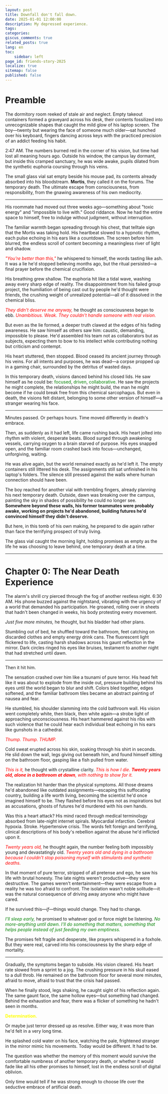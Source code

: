 ```yaml
---
layout: post
title: Downfall don't fall down.
date: 2025-01-01 12:00:00
description: My depressed experience.
tags: 
categories: 
giscus_comments: true
related_posts: true
lang: en
toc: 
    sidebar: left
page_id: friends-story-2025
localize: true
sitemap: false
published: false
---
```


# Preamble

The dormitory room reeked of stale air and neglect. Empty takeout containers formed a graveyard across his desk, their contents fossilized into unrecognizable shapes that caught the mild glow of his laptop screen. The boy—twenty but wearing the face of someone much older—sat hunched over his keyboard, fingers dancing across keys with the practiced precision of an addict feeding his habit.

2:47 AM. The numbers burned red in the corner of his vision, but time had lost all meaning hours ago. Outside his window, the campus lay dormant, but inside this cramped sanctuary, he was wide awake, pupils dilated from the synthetic euphoria coursing through his veins.

The small glass vial sat empty beside his mouse pad, its contents already absorbed into his bloodstream. **Mortis**, they called it on the forums. The temporary death. The ultimate escape from consciousness, from responsibility, from the gnawing awareness of his own mediocrity.

---
His roommate had moved out three weeks ago—something about "toxic energy" and "impossible to live with." Good riddance. Now he had the entire space to himself, free to indulge without judgment, without interruption.

The familiar warmth began spreading through his chest, that telltale sign that the Mortis was taking hold. His heartbeat slowed to a hypnotic rhythm, each pulse echoing in his ears like a countdown. The screen before him blurred, the endless scroll of content becoming a meaningless river of light and shadow.

*<span style="color:red">"You're better than this,"</span>* he whispered to himself, the words tasting like ash. It was a lie he'd stopped believing months ago, but the ritual persisted—a final prayer before the chemical crucifixion.

His breathing grew shallow. The euphoria hit like a tidal wave, washing away every sharp edge of reality. The disappointment from his failed group project, the humiliation of being cast out by people he'd thought were friends, the crushing weight of unrealized potential—all of it dissolved in the chemical bliss.

*<span style="color:red">They didn't deserve me anyway,</span>* he thought as consciousness began to ebb. *<span style="color:red">Unambitious. Weak. They couldn't handle someone with real vision.</span>*

But even as the lie formed, a deeper truth clawed at the edges of his fading awareness. He saw himself as others saw him: caustic, demanding, impossible to please. He'd assembled his team not as collaborators but as subjects, expecting them to bow to his intellect while contributing nothing but criticism and contempt.

His heart stuttered, then stopped. Blood ceased its ancient journey through his veins. For all intents and purposes, he was dead—a corpse propped up in a gaming chair, surrounded by the detritus of wasted days.

In this temporary death, visions danced behind his closed lids. He saw himself as he could be: <span style="color:green">focused</span>, <span style="color:green">driven</span>, <span style="color:green">collaborative</span>. He saw the projects he might complete, the relationships he might build, the man he might become if he could break free from this chemical sarcophagus. But even in death, the visions felt distant, belonging to some other version of himself—a stranger wearing his face.

---
Minutes passed. Or perhaps hours. Time moved differently in death's embrace.

Then, as suddenly as it had left, life came rushing back. His heart jolted into rhythm with violent, desperate beats. Blood surged through awakening vessels, carrying oxygen to a brain starved of purpose. His eyes snapped open, and the familiar room crashed back into focus—unchanged, unforgiving, waiting.

He was alive again, but the world remained exactly as he'd left it. The empty containers still littered his desk. The assignments still sat unfinished in his laptop's folders. The silence still pressed against the walls where human connection should have been.

The boy reached for another vial with trembling fingers, already planning his next temporary death. Outside, dawn was breaking over the campus, painting the sky in shades of possibility he could no longer see. **Somewhere beyond these walls, his former teammates were probably awake, working on projects he'd abandoned, building futures he'd convinced himself they didn't deserve.**

But here, in this tomb of his own making, he prepared to die again rather than face the terrifying prospect of truly living.

The glass vial caught the morning light, holding promises as empty as the life he was choosing to leave behind, one temporary death at a time.




---
# Chapter 0: The Near Death Experience

The alarm's shrill cry pierced through the fog of another restless night. 6:30 AM. His phone buzzed against the nightstand, vibrating with the urgency of a world that demanded his participation. He groaned, rolling over in sheets that hadn't been changed in weeks, his body protesting every movement.

*Just five more minutes,* he thought, but his bladder had other plans.

Stumbling out of bed, he shuffled toward the bathroom, feet catching on discarded clothes and empty energy drink cans. The fluorescent light flickered to life, casting harsh shadows across his gaunt reflection in the mirror. Dark circles ringed his eyes like bruises, testament to another night that had stretched until dawn.

---
Then it hit him.

The sensation crashed over him like a tsunami of pure terror. His head felt like it was about to explode from the inside out, pressure building behind his eyes until the world began to blur and shift. Colors bled together, edges softened, and the familiar bathroom tiles became an abstract painting of nausea and fear.

He stumbled, his shoulder slamming into the cold bathroom wall. His vision went completely white, then black, then white again—a strobe light of approaching unconsciousness. His heart hammered against his ribs with such violence that he could hear each individual beat echoing in his ears like gunshots in a cathedral.

*<span style="color:red">Thump. Thump. THUMP.</span>*

Cold sweat erupted across his skin, soaking through his shirt in seconds. He slid down the wall, legs giving out beneath him, and found himself sitting on the bathroom floor, gasping like a fish pulled from water.

*<span style="color:red">This is it,</span>* he thought with crystalline clarity. *<span style="color:red">This is how I die. <b>Twenty years old, alone in a bathroom at dawn</b>, with nothing to show for it.</span>*

The realization hit harder than the physical symptoms. All those dreams he'd abandoned like outdated assignments—escaping this suffocating country, building a life worth living, becoming the scientist he'd once imagined himself to be. They flashed before his eyes not as inspirations but as accusations, ghosts of futures he'd murdered with his own hands.

Was this a heart attack? His mind raced through medical terminology absorbed from late-night internet spirals. Myocardial infarction. Cerebral hypoxia. Stroke. Hypertensive crisis. The words felt foreign and terrifying, clinical descriptions of his body's rebellion against the abuse he'd inflicted upon it.

*<span style="color:red">Twenty years old,</span>* he thought again, the number feeling both impossibly young and devastatingly old. *<span style="color:red">Twenty years old and dying in a bathroom because I couldn't stop poisoning myself with stimulants and synthetic deaths.</span>*

In that moment of pure terror, stripped of all pretense and ego, he saw his life with brutal honesty. The late nights weren't productive—they were destructive. The games weren't entertainment—they were escape from a reality he was too afraid to confront. The isolation wasn't noble solitude—it was the natural consequence of driving away anyone who might have cared.

If he survived this—*if*—things would change. They had to change.

*<span style="color:green">I'll sleep early,</span>* he promised to whatever god or force might be listening. *<span style="color:green">No more-anything until dawn. I'll do something that matters, something that helps people instead of just feeding my own emptiness.</span>*

The promises felt fragile and desperate, like prayers whispered in a foxhole. But they were real, carved into his consciousness by the sharp edge of mortality.

---
Gradually, the symptoms began to subside. His vision cleared. His heart rate slowed from a sprint to a jog. The crushing pressure in his skull eased to a dull throb. He remained on the bathroom floor for several more minutes, afraid to move, afraid to trust that the crisis had passed.

When he finally stood, legs shaking, he caught sight of his reflection again. The same gaunt face, the same hollow eyes—but something had changed. Behind the exhaustion and fear, there was a flicker of something he hadn't seen in months.

**<span style="color:yellow">Determination.</span>**

Or maybe just terror dressed up as resolve. Either way, it was more than he'd felt in a very long time.

He splashed cold water on his face, watching the pale, frightened stranger in the mirror mimic his movements. Today would be different. It had to be.

The question was whether the memory of this moment would survive the comfortable numbness of another temporary death, or whether it would fade like all his other promises to himself, lost in the endless scroll of digital oblivion.

Only time would tell if he was strong enough to choose life over the seductive embrace of artificial death.